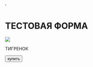 <html>
<head>
    <meta charset="UTF-8">'
    <meta name="viewport"
          content="width=device-width, user-scalable=no, initial-scale=1.0, maximum-scale=1.0, minimum-scale=1."
</head>
<body>
    <div id="main">
        <h1>ТЕСТОВАЯ ФОРМА</h1>
        <img src="https://freepngimg.com/thumb/tiger/11-2-tiger-png-image.png">
        <p>ТИГРЕНОК</p>
        <button id="buy">купить</button>
    </div>
</body>
</html>

